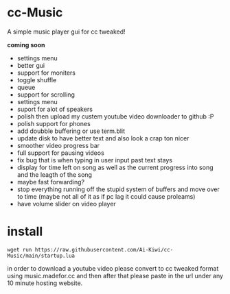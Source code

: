 # cc-Music
A simple music player gui for cc tweaked!
  
    
    
    
**coming soon**
 - settings menu
 - better gui
 - support for moniters
 - toggle shuffle
 - queue
 - support for scrolling
 - settings menu
 - suport for alot of speakers
 - polish then upload my custem youtube video downloader to github :P
 - polish support for phones
 - add doubble buffering or use term.blit
 - update disk to have better text and also look a crap ton nicer
 - smoother video progress bar
 - full support for pausing videos
 - fix bug that is when typing in user input past text stays
 - display for time left on song as well as the current progress into song and the leagth of the song
 - maybe fast forwarding?
 - stop everything running off the stupid system of buffers and move over to time (maybe not all of it as if pc lag it could cause proleams)
 - have volume slider on video player


# install

```
wget run https://raw.githubusercontent.com/Ai-Kiwi/cc-Music/main/startup.lua
```    
in order to download a youtube video please convert to cc tweaked format using music.madefor.cc and then after that please paste in the url under any 10 minute hosting website.

